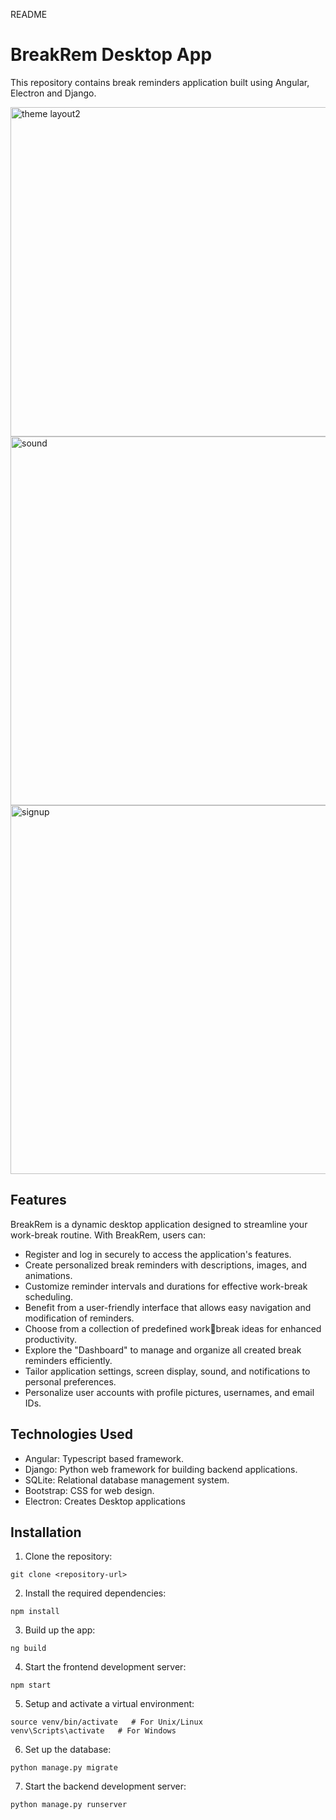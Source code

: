 README

# BreakRem Desktop App

This repository contains break reminders application built using Angular, Electron and Django.

<img width="527" alt="theme layout2" src="https://github.com/risakatelynt/BreakRemDesktop/assets/124533180/c8f01d26-5c05-48eb-a00f-77f6d0328253">
<img width="590" alt="sound" src="https://github.com/risakatelynt/BreakRemDesktop/assets/124533180/ccbc5cb3-ce6f-44cc-88f8-f62c59bbfe20">
<img width="590" alt="signup" src="https://github.com/risakatelynt/BreakRemDesktop/assets/124533180/6bc58549-caf9-4237-bf7e-85c7fae424e3">

## Features

BreakRem is a dynamic desktop application designed to streamline your work-break routine. With BreakRem, users can:
- Register and log in securely to access the application's features.
- Create personalized break reminders with descriptions, images, and animations.
- Customize reminder intervals and durations for effective work-break scheduling.
- Benefit from a user-friendly interface that allows easy navigation and modification of reminders.
- Choose from a collection of predefined workbreak ideas for enhanced productivity.
- Explore the "Dashboard" to manage and organize all created break reminders efficiently.
- Tailor application settings, screen display, sound, and notifications to personal preferences.
- Personalize user accounts with profile pictures, usernames, and email IDs.

## Technologies Used

- Angular: Typescript based framework.
- Django: Python web framework for building backend applications.
- SQLite: Relational database management system.
- Bootstrap: CSS for web design.
- Electron: Creates Desktop applications

## Installation

1. Clone the repository:

```
git clone <repository-url>
```

2. Install the required dependencies:

```
npm install
```

3. Build up the app:

```
ng build
```

4. Start the frontend development server:

```
npm start
```

5. Setup and activate a virtual environment:

```
source venv/bin/activate   # For Unix/Linux
venv\Scripts\activate   # For Windows
```

6. Set up the database:

```
python manage.py migrate
```

7. Start the backend development server:

```
python manage.py runserver
```
